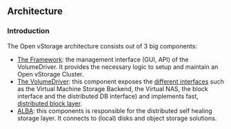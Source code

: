 ## Architecture

### Introduction
The Open vStorage architecture consists out of 3 big components:
* [The Framework](Framework/README.md): the management interface (GUI, API) of the VolumeDriver. It provides the necessary logic to setup and maintain an Open vStorage Cluster.
* [The VolumeDriver](VolumeDriver/README.md): this component exposes the [different interfaces](Volumedriver/interfaces.md) such as the Virtual Machine Storage Backend, the Virtual NAS, the block interface and the distributed DB interface) and implements fast, [distributed block layer](VolumeDriver/blocklayer.md).
* [ALBA](ALBA/README.md): this components is responsible for the distributed self healing storage layer. It connects to (local) disks and object storage solutions.




